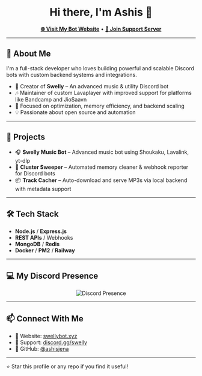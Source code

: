 <h1 align="center">Hi there, I'm Ashis 👋</h1>

<p align="center">
  <a href="https://swellybot.xyz"><strong>🌐 Visit My Bot Website</strong></a> •
  <a href="https://discord.gg/swelly"><strong>💬 Join Support Server</strong></a>
</p>

---

## 🚀 About Me

I'm a full-stack developer who loves building powerful and scalable Discord bots with custom backend systems and integrations.

- 🤖 Creator of **Swelly** – An advanced music & utility Discord bot
- 🎶 Maintainer of custom Lavaplayer with improved support for platforms like Bandcamp and JioSaavn
- 🧠 Focused on optimization, memory efficiency, and backend scaling
- 💡 Passionate about open source and automation

---

## 💼 Projects

- 🎧 **Swelly Music Bot** – Advanced music bot using Shoukaku, Lavalink, yt-dlp
- 🧹 **Cluster Sweeper** – Automated memory cleaner & webhook reporter for Discord bots
- 📦 **Track Cacher** – Auto-download and serve MP3s via local backend with metadata support

---

## 🛠 Tech Stack

- **Node.js** / **Express.js**
- **REST APIs** / Webhooks
- **MongoDB** / **Redis**
- **Docker** / **PM2** / **Railway**

---

## 💻 My Discord Presence

<!-- Replace YOUR_USER_ID with your real Discord user ID -->
<p align="center">
  <img src="https://lanyard.cnrad.dev/api/742984554729570415?theme=light&borderRadius=8px&idleMessage=Not%20coding%20at%20the%20moment" alt="Discord Presence"/>
</p>

---

## 📫 Connect With Me

- 🔗 Website: [swellybot.xyz](https://swellybot.xyz)
- 💬 Support: [discord.gg/swelly](https://discord.gg/swelly)
- 🐙 GitHub: [@ashisjena](https://github.com/ashisjena)

---
⭐️ Star this profile or any repo if you find it useful!
